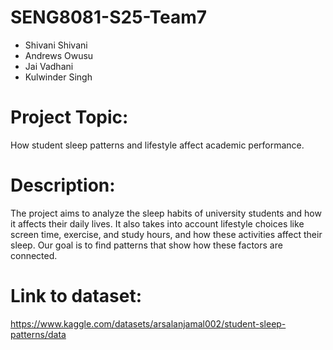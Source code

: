 # SENG8081-S25-Team7
- Shivani Shivani
- Andrews Owusu
- Jai Vadhani
- Kulwinder Singh


# Project Topic:
How student sleep patterns and lifestyle affect academic performance.


# Description:
The project aims to analyze the sleep habits of university students and how it affects their daily lives. 
It also takes into account lifestyle choices like screen time, exercise, and study hours, and how these activities affect their sleep. 
Our goal is to find patterns that show how these factors are connected.

# Link to dataset:
https://www.kaggle.com/datasets/arsalanjamal002/student-sleep-patterns/data
